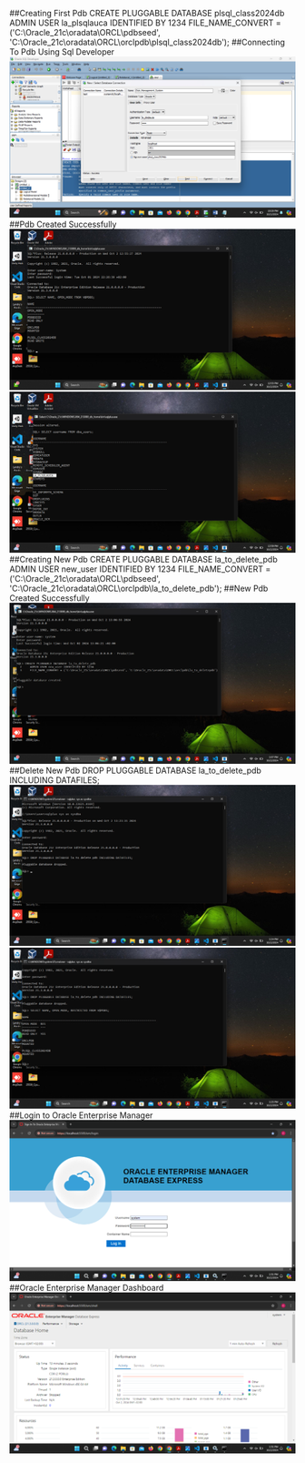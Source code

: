 ##Creating First Pdb 
CREATE PLUGGABLE DATABASE plsql_class2024db 
ADMIN USER la_plsqlauca IDENTIFIED BY 1234 
FILE_NAME_CONVERT = ('C:\Oracle_21c\oradata\ORCL\pdbseed', 'C:\Oracle_21c\oradata\ORCL\orclpdb\plsql_class2024db');
##Connecting To Pdb Using Sql Developer
![Screenshot of connecting to database](images/connection.png)
##Pdb Created Successfully
![Screenshot of PLUGGABLE DATABASE](images/createpdb.png)
![Screenshot of PLUGGABLE DATABASE](images/userpdb.png)
##Creating New Pdb
CREATE PLUGGABLE DATABASE la_to_delete_pdb
   ADMIN USER new_user IDENTIFIED BY 1234
   FILE_NAME_CONVERT = ('C:\Oracle_21c\oradata\ORCL\pdbseed', 'C:\Oracle_21c\oradata\ORCL\orclpdb\la_to_delete_pdb');
##New Pdb Created Successfully
![Screenshot of new PLUGGABLE DATABASE creation ](images/createnewpdb.png)
##Delete New Pdb
DROP PLUGGABLE DATABASE la_to_delete_pdb INCLUDING DATAFILES;
![Screenshot of Deleting New PLUGGABLE DATABASE](images/dropnewpdb.png)
![Screenshot after Deleting New PLUGGABLE DATABASE](images/pdbafterdrop.png) 
##Login to Oracle Enterprise Manager
![Screenshot of Login](images/login.png)  
##Oracle Enterprise Manager Dashboard
![Screenshot of Dashboard](images/dashboard.png)
